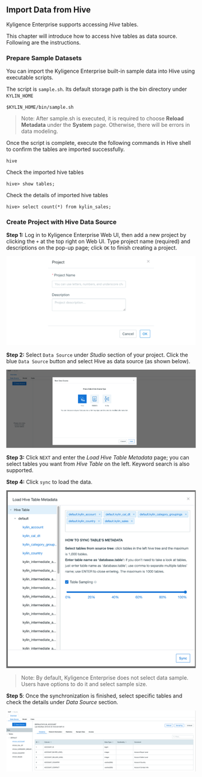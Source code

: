 ## Import Data from Hive

Kyligence Enterprise supports accessing *Hive* tables. 

This chapter will introduce how to access hive tables as data source. Following are the instructions.



### Prepare Sample Datasets

You can import the Kyligence Enterprise built-in sample data into Hive using executable scripts.

The script is `sample.sh`. Its default storage path is the bin directory under `KYLIN_HOME`

```shell
$KYLIN_HOME/bin/sample.sh
```

> Note: After sample.sh is executed, it is required to choose **Reload Metadata** under the **System** page. Otherwise, there will be errors in data modeling. 



Once the script is complete, execute the following commands in Hive shell to confirm the tables are imported successfully.

```hive
hive
```

Check the imported hive tables

```shell
hive> show tables;
```

Check the details of imported hive tables

```shell
hive> select count(*) from kylin_sales;
```



### Create Project with Hive Data Source

**Step 1:** Log in to Kyligence Enterprise Web UI, then add a new project by clicking the `+` at the top right on Web UI. Type project name (required) and descriptions on the pop-up page; click `OK` to finish creating a project.

![](images/dataimport_1.png)



**Step 2:** Select `Data Source` under *Studio* section of your project. Click the blue `Data Source` button and select Hive as data source (as shown below).

![](images/dataimport_2.png)

**Step 3:** Click `NEXT` and enter the *Load Hive Table Metadata* page; you can select tables you want from *Hive Table* on the left. Keyword search is also supported.

**Step 4:** Click `sync` to load the data. 

![](images/dataimport_3.png)

> Note: By default, Kyligence Enterprise does not select data sample. Users have options to do it and select sample size.

**Step 5**: Once the synchronization is finished, select specific tables and check the details under *Data Source* section.

![](images/dataimport_4.png)
